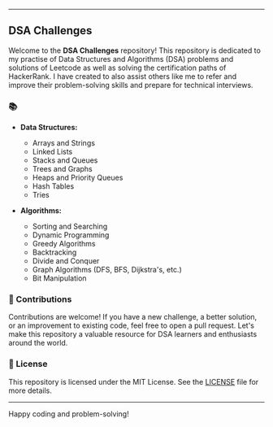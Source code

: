 
---

## DSA Challenges

Welcome to the **DSA Challenges** repository! This repository is dedicated to my practise of Data Structures and Algorithms (DSA) problems and solutions of Leetcode as well as solving the certification paths of HackerRank. I have created to also assist others like me to refer and improve their problem-solving skills and prepare for technical interviews.

### 📚 

- **Data Structures:**
  - Arrays and Strings
  - Linked Lists
  - Stacks and Queues
  - Trees and Graphs
  - Heaps and Priority Queues
  - Hash Tables
  - Tries

- **Algorithms:**
  - Sorting and Searching
  - Dynamic Programming
  - Greedy Algorithms
  - Backtracking
  - Divide and Conquer
  - Graph Algorithms (DFS, BFS, Dijkstra's, etc.)
  - Bit Manipulation

### 🤝 Contributions

Contributions are welcome! If you have a new challenge, a better solution, or an improvement to existing code, feel free to open a pull request. Let's make this repository a valuable resource for DSA learners and enthusiasts around the world.

### 📜 License

This repository is licensed under the MIT License. See the [LICENSE](LICENSE) file for more details.

---

Happy coding and problem-solving!
